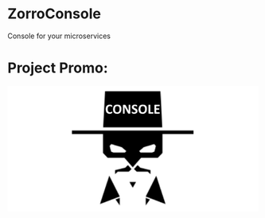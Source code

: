 # ZorroConsole

Console for your microservices

# Project Promo:

![1](https://github.com/omsdotnet/ZorroConsole/blob/main/promo/640x320.png?raw=true)
